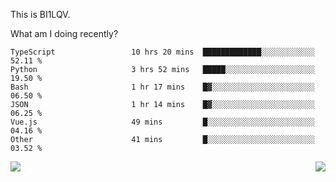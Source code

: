 This is BI1LQV.

What am I doing recently?

<!--START_SECTION:waka-->

```text
TypeScript                 10 hrs 20 mins  █████████████░░░░░░░░░░░░   52.11 %
Python                     3 hrs 52 mins   █████░░░░░░░░░░░░░░░░░░░░   19.50 %
Bash                       1 hr 17 mins    █▓░░░░░░░░░░░░░░░░░░░░░░░   06.50 %
JSON                       1 hr 14 mins    █▓░░░░░░░░░░░░░░░░░░░░░░░   06.25 %
Vue.js                     49 mins         █░░░░░░░░░░░░░░░░░░░░░░░░   04.16 %
Other                      41 mins         █░░░░░░░░░░░░░░░░░░░░░░░░   03.52 %
```

<!--END_SECTION:waka-->
<img align="right" src="https://github-readme-stats.vercel.app/api?username=bi1lqv&show_icons=true&count_private=true">

<img src="https://metrics.lecoq.io/bi1lqv?template=classic&base.activity=0&base.community=0&base.repositories=0&base.metadata=0&isocalendar=1&base=header%2C%20activity%2C%20community%2C%20repositories%2C%20metadata&base.indepth=false&base.hireable=false&isocalendar=false&isocalendar.duration=full-year&config.timezone=Asia%2FShanghai">
